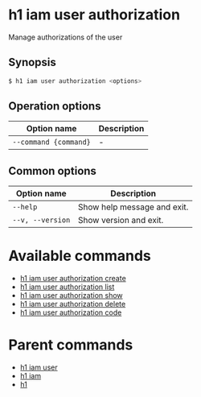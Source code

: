 
# h1 iam user authorization

Manage authorizations of the user

## Synopsis

```bash
$ h1 iam user authorization <options>
```

## Operation options

| Option name               | Description |
| ------------------------- | ----------- |
| ```--command {command}``` | -           |

## Common options

| Option name          | Description                 |
| -------------------- | --------------------------- |
| ```--help```         | Show help message and exit. |
| ```--v, --version``` | Show version and exit.      |

# Available commands

* [h1 iam user authorization create](./create/README.md)
* [h1 iam user authorization list](./list/README.md)
* [h1 iam user authorization show](./show/README.md)
* [h1 iam user authorization delete](./delete/README.md)
* [h1 iam user authorization code](./code/README.md)

# Parent commands

* [h1 iam user](./../README.md)
* [h1 iam](./../../README.md)
* [h1](./../../../README.md)
